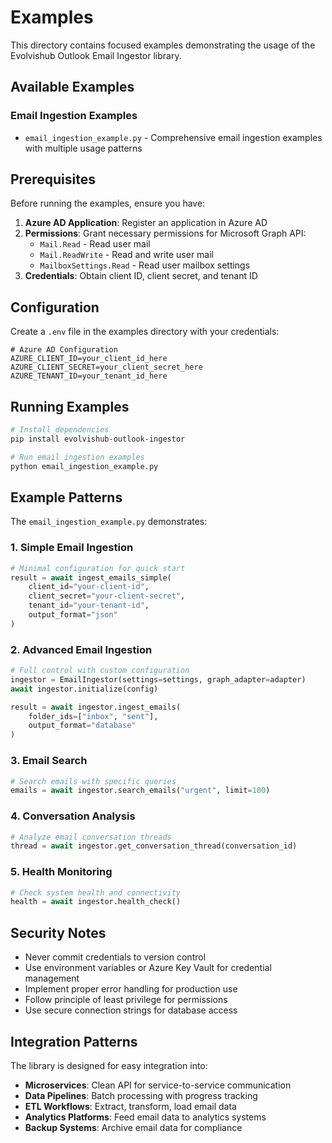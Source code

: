 # Examples

This directory contains focused examples demonstrating the usage of the Evolvishub Outlook Email Ingestor library.

## Available Examples

### Email Ingestion Examples
- `email_ingestion_example.py` - Comprehensive email ingestion examples with multiple usage patterns

## Prerequisites

Before running the examples, ensure you have:

1. **Azure AD Application**: Register an application in Azure AD
2. **Permissions**: Grant necessary permissions for Microsoft Graph API:
   - `Mail.Read` - Read user mail
   - `Mail.ReadWrite` - Read and write user mail
   - `MailboxSettings.Read` - Read user mailbox settings
3. **Credentials**: Obtain client ID, client secret, and tenant ID

## Configuration

Create a `.env` file in the examples directory with your credentials:

```env
# Azure AD Configuration
AZURE_CLIENT_ID=your_client_id_here
AZURE_CLIENT_SECRET=your_client_secret_here
AZURE_TENANT_ID=your_tenant_id_here
```

## Running Examples

```bash
# Install dependencies
pip install evolvishub-outlook-ingestor

# Run email ingestion examples
python email_ingestion_example.py
```

## Example Patterns

The `email_ingestion_example.py` demonstrates:

### 1. Simple Email Ingestion
```python
# Minimal configuration for quick start
result = await ingest_emails_simple(
    client_id="your-client-id",
    client_secret="your-client-secret",
    tenant_id="your-tenant-id",
    output_format="json"
)
```

### 2. Advanced Email Ingestion
```python
# Full control with custom configuration
ingestor = EmailIngestor(settings=settings, graph_adapter=adapter)
await ingestor.initialize(config)

result = await ingestor.ingest_emails(
    folder_ids=["inbox", "sent"],
    output_format="database"
)
```

### 3. Email Search
```python
# Search emails with specific queries
emails = await ingestor.search_emails("urgent", limit=100)
```

### 4. Conversation Analysis
```python
# Analyze email conversation threads
thread = await ingestor.get_conversation_thread(conversation_id)
```

### 5. Health Monitoring
```python
# Check system health and connectivity
health = await ingestor.health_check()
```

## Security Notes

- Never commit credentials to version control
- Use environment variables or Azure Key Vault for credential management
- Implement proper error handling for production use
- Follow principle of least privilege for permissions
- Use secure connection strings for database access

## Integration Patterns

The library is designed for easy integration into:

- **Microservices**: Clean API for service-to-service communication
- **Data Pipelines**: Batch processing with progress tracking
- **ETL Workflows**: Extract, transform, load email data
- **Analytics Platforms**: Feed email data to analytics systems
- **Backup Systems**: Archive email data for compliance
